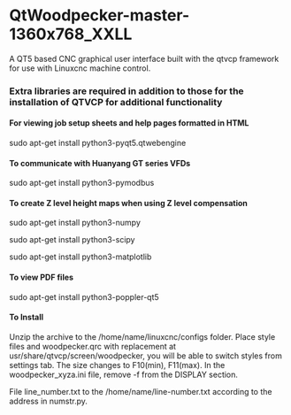 # QtWoodpecker-master-1360x768_XXLL
A QT5 based CNC graphical user interface built with the qtvcp framework for use with Linuxcnc machine control.

### Extra libraries are required in addition to those for the installation of QTVCP for additional functionality

#### For viewing job setup sheets and help pages formatted in HTML
sudo apt-get install python3-pyqt5.qtwebengine

#### To communicate with Huanyang GT series VFDs
sudo apt-get install python3-pymodbus

#### To create Z level height maps when using Z level compensation
sudo apt-get install python3-numpy

sudo apt-get install python3-scipy

sudo apt-get install python3-matplotlib

#### To view PDF files
sudo apt-get install python3-poppler-qt5

#### To Install
Unzip the archive to the /home/name/linuxcnc/configs folder. Place style files and woodpecker.qrc with replacement at usr/share/qtvcp/screen/woodpecker, you will be able to switch styles from settings tab. The size changes to F10(min), F11(max). In the woodpecker_xyza.ini file, remove -f from the DISPLAY section. 

File line_number.txt to the /home/name/line-number.txt according to the address in numstr.py. 
